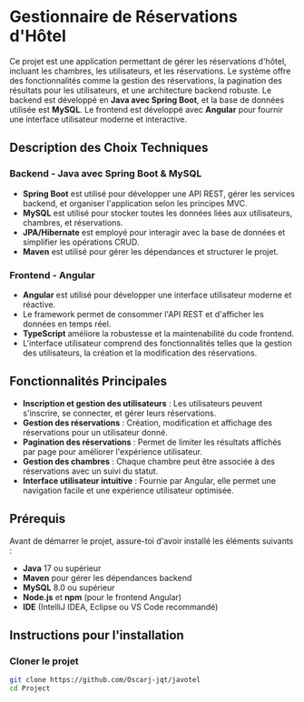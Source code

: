 # Gestionnaire de Réservations d'Hôtel

Ce projet est une application permettant de gérer les réservations d'hôtel, incluant les chambres, les utilisateurs, et les réservations. Le système offre des fonctionnalités comme la gestion des réservations, la pagination des résultats pour les utilisateurs, et une architecture backend robuste. Le backend est développé en **Java avec Spring Boot**, et la base de données utilisée est **MySQL**. Le frontend est développé avec **Angular** pour fournir une interface utilisateur moderne et interactive.

## Description des Choix Techniques

### Backend - Java avec Spring Boot & MySQL
* **Spring Boot** est utilisé pour développer une API REST, gérer les services backend, et organiser l'application selon les principes MVC.
* **MySQL** est utilisé pour stocker toutes les données liées aux utilisateurs, chambres, et réservations.
* **JPA/Hibernate** est employé pour interagir avec la base de données et simplifier les opérations CRUD.
* **Maven** est utilisé pour gérer les dépendances et structurer le projet.

### Frontend - Angular
* **Angular** est utilisé pour développer une interface utilisateur moderne et réactive.
* Le framework permet de consommer l'API REST et d'afficher les données en temps réel.
* **TypeScript** améliore la robustesse et la maintenabilité du code frontend.
* L'interface utilisateur comprend des fonctionnalités telles que la gestion des utilisateurs, la création et la modification des réservations.

## Fonctionnalités Principales
* **Inscription et gestion des utilisateurs** : Les utilisateurs peuvent s'inscrire, se connecter, et gérer leurs réservations.
* **Gestion des réservations** : Création, modification et affichage des réservations pour un utilisateur donné.
* **Pagination des réservations** : Permet de limiter les résultats affichés par page pour améliorer l'expérience utilisateur.
* **Gestion des chambres** : Chaque chambre peut être associée à des réservations avec un suivi du statut.
* **Interface utilisateur intuitive** : Fournie par Angular, elle permet une navigation facile et une expérience utilisateur optimisée.

## Prérequis

Avant de démarrer le projet, assure-toi d'avoir installé les éléments suivants :

* **Java** 17 ou supérieur
* **Maven** pour gérer les dépendances backend
* **MySQL** 8.0 ou supérieur
* **Node.js** et **npm** (pour le frontend Angular)
* **IDE** (IntelliJ IDEA, Eclipse ou VS Code recommandé)

## Instructions pour l'installation

### Cloner le projet
```bash
git clone https://github.com/Oscarj-jqt/javotel
cd Project
